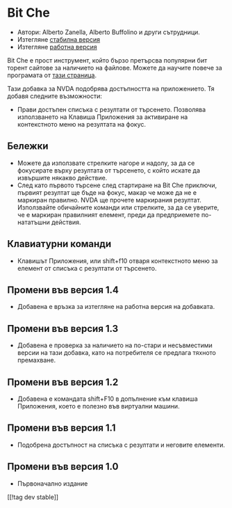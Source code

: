 # Bit Che #
*	 Автори: Alberto Zanella, Alberto Buffolino и други сътрудници.
*	 Изтегляне [стабилна версия][1]
*	 Изтегляне [работна версия][3]

Bit Che е прост инструмент, който бързо претърсва популярни бит торент
сайтове за наличието на файлове.  Можете да научите повече за програмата от
[тази страница][2].

Тази добавка за NVDA подобрява достъпността на приложението. Тя добавя
следните възможности:

- Прави достъпен списъка с резултати от търсенето.  Позволява използването
на Клавиша Приложения за активиране на контекстното меню на резултата на
фокус.


## Бележки ##
*	 Можете да използвате стрелките нагоре и надолу, за да се фокусирате върху
   резултата от търсенето, с който искате да извършите някакво действие.
*	 След като първото търсене след стартиране на Bit Che приключи, първият
   резултат ще бъде на фокус, макар че може да не е маркиран правилно. NVDA
   ще прочете маркирания резултат. Използвайте обичайните команди или
   стрелките, за да се уверите, че е маркиран правилният елемент, преди да
   предприемете по-нататъшни действия.


## Клавиатурни команди ##
*	Клавишът Приложения, или shift+f10 отваря контекстното меню за елемент от
  списъка с резултати от търсенето.

## Промени във версия 1.4 ##
*	 Добавена е връзка за изтегляне на работна версия на добавката.

## Промени във версия 1.3 ##
*	 Добавена е проверка за наличието на по-стари и несъвместими версии на
   тази добавка, като на потребителя се предлага тяхното премахване.

## Промени във версия 1.2 ##
*	 Добавена е командата shift+F10 в допълнение към клавиша Приложения, което
   е полезно във виртуални машини.

## Промени във версия 1.1 ##
*	 Подобрена достъпност на списъка с резултати и неговите елементи.

## Промени във версия 1.0 ##
*	 Първоначално издание

[[!tag dev stable]]

[1]: http://addons.nvda-project.org/files/get.php?file=bc

[2]: http://www.convivea.com

[3]: http://addons.nvda-project.org/files/get.php?file=bc-dev

